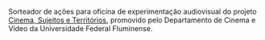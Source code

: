 Sorteador de ações para oficina de experimentação audiovisual do projeto <a href="https://cinemasujeitoseterritorios.uff.br">Cinema, Sujeitos e Territórios</a>, promovido pelo Departamento de Cinema e Vídeo da Universidade Federal Fluminense.
